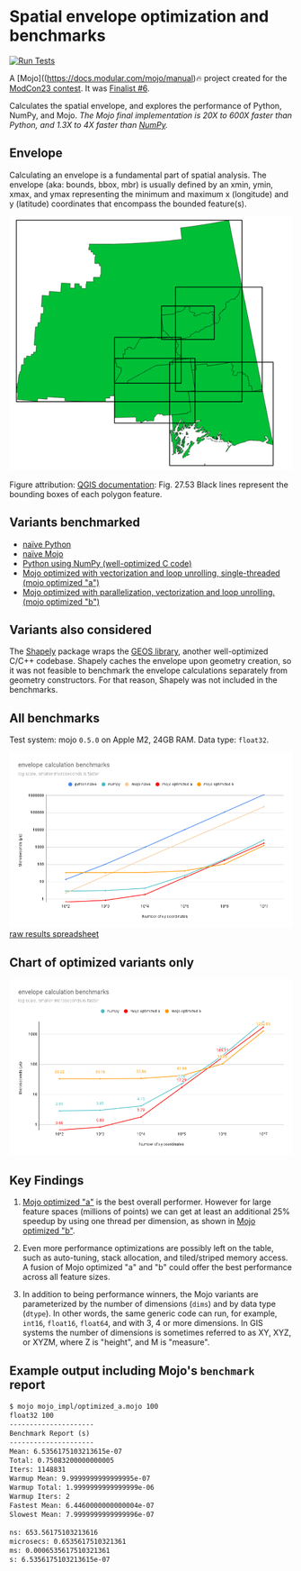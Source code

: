 # Spatial envelope optimization and benchmarks

[![Run Tests](https://github.com/guidorice/modcon23-contest/actions/workflows/tests.yaml/badge.svg)](https://github.com/guidorice/modcon23-contest/actions/workflows/tests.yaml)

A [Mojo]((https://docs.modular.com/mojo/manual)🔥 project created for the [ModCon23
contest](https://www.modular.com/mojo). It was
[Finalist #6](https://www.modular.com/newsletters/modverse-weekly-issue-11).

Calculates the spatial envelope, and explores the performance of Python, NumPy,
and Mojo. *The Mojo final implementation is 20X to 600X faster than Python,
and 1.3X to 4X faster than [NumPy](https://numpy.org/).*

## Envelope

Calculating an envelope is a fundamental part of spatial analysis. The envelope
(aka: bounds, bbox, mbr) is usually defined by an xmin, ymin, xmax, and ymax
representing the minimum and maximum x (longitude) and y (latitude) coordinates
that encompass the bounded feature(s).

![bounding box](./docs/img/bounding_box.png)

Figure attribution: [QGIS documentation](https://docs.qgis.org): Fig. 27.53 Black lines represent the bounding boxes of each polygon feature.

## Variants benchmarked

- [naïve Python](./py_impl/naive.py)
- [naïve Mojo](./mojo_impl/naive.mojo)
- [Python using NumPy (well-optimized C code)](./py_impl/optimized_numpy.py)
- [Mojo optimized with vectorization and loop unrolling, single-threaded (mojo optimized "a")](./mojo_impl/optimized_a.mojo)
- [Mojo optimized with parallelization, vectorization and loop unrolling. (mojo optimized "b")](./mojo_impl/optimized_b.mojo)

## Variants also considered

The [Shapely](https://shapely.readthedocs.io/en/stable/) package wraps the
[GEOS library](https://libgeos.org/), another well-optimized C/C++ codebase.
Shapely caches the envelope upon geometry creation, so it was not feasible to
benchmark the envelope calculations separately from geometry constructors. For
that reason, Shapely was not included in the benchmarks.

## All benchmarks

Test system: mojo `0.5.0` on Apple M2, 24GB RAM. Data type: `float32`.

![overall benchmarks](./docs/img/benchmarks-1.png)
[raw results spreadsheet](./docs/benchmark-results.ods)

## Chart of optimized variants only

![optimized benchmarks](./docs/img/benchmarks-2.png)

## Key Findings

1. [Mojo optimized "a"](./mojo_impl/optimized_a.mojo) is the best overall
performer. However for large feature spaces (millions of points) we can get
at least an additional 25% speedup by using one thread per dimension, as shown in
[Mojo optimized "b"](./mojo_impl/optimized_b.mojo).

2. Even more performance optimizations are possibly left on the table, such as
auto-tuning, stack allocation, and tiled/striped memory access. A fusion of
Mojo optimized "a" and "b" could offer the best performance across all feature
sizes.

3. In addition to being performance winners, the Mojo variants are
parameterized by the number of dimensions (`dims`) and by data type (`dtype`).
In other words, the same generic code can run, for example, `int16`, `float16`,
`float64`, and with 3, 4 or more dimensions. In GIS systems the number of
dimensions is sometimes referred to as XY, XYZ, or XYZM, where Z is "height",
and M is "measure".

## Example output including Mojo's `benchmark` report

```text
$ mojo mojo_impl/optimized_a.mojo 100
float32 100
---------------------
Benchmark Report (s)
---------------------
Mean: 6.5356175103213615e-07
Total: 0.75083200000000005
Iters: 1148831
Warmup Mean: 9.9999999999999995e-07
Warmup Total: 1.9999999999999999e-06
Warmup Iters: 2
Fastest Mean: 6.4460000000000004e-07
Slowest Mean: 7.9999999999999996e-07

ns: 653.56175103213616
microsecs: 0.6535617510321361
ms: 0.0006535617510321361
s: 6.5356175103213615e-07
```


